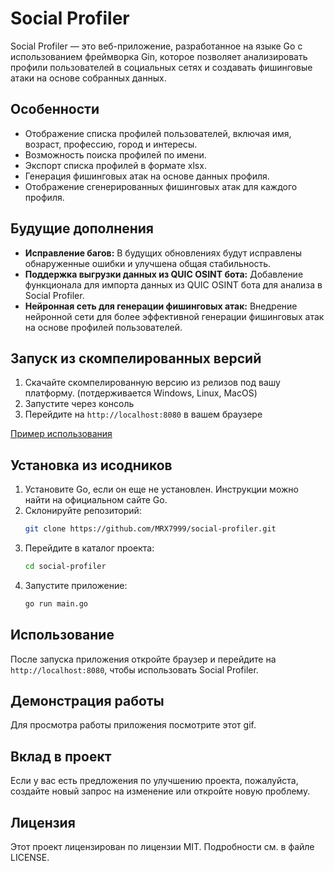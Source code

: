 # Social Profiler

Social Profiler — это веб-приложение, разработанное на языке Go с использованием фреймворка Gin, которое позволяет анализировать профили пользователей в социальных сетях и создавать фишинговые атаки на основе собранных данных.

## Особенности

- Отображение списка профилей пользователей, включая имя, возраст, профессию, город и интересы.
- Возможность поиска профилей по имени.
- Экспорт списка профилей в формате xlsx.
- Генерация фишинговых атак на основе данных профиля.
- Отображение сгенерированных фишинговых атак для каждого профиля.

## Будущие дополнения

- **Исправление багов:** В будущих обновлениях будут исправлены обнаруженные ошибки и улучшена общая стабильность.
- **Поддержка выгрузки данных из QUIC OSINT бота:** Добавление функционала для импорта данных из QUIC OSINT бота для анализа в Social Profiler.
- **Нейронная сеть для генерации фишинговых атак:** Внедрение нейронной сети для более эффективной генерации фишинговых атак на основе профилей пользователей.


## Запуск из скомпелированных версий

1. Скачайте скомпелированную версию из релизов под вашу платформу. (потдерживается Windows, Linux, MacOS)
2. Запустите через консоль
3. Перейдите на `http://localhost:8080` в вашем браузере 

[Пример использования](https://www.youtube.com/embed/_bkLrgDHFXo)




## Установка из исодников

1. Установите Go, если он еще не установлен. Инструкции можно найти на официальном сайте Go.
2. Склонируйте репозиторий:
   ```bash
   git clone https://github.com/MRX7999/social-profiler.git
   ```
3. Перейдите в каталог проекта:
   ```bash
   cd social-profiler
   ```
4. Запустите приложение:
   ```bash
   go run main.go
   ```

## Использование

После запуска приложения откройте браузер и перейдите на `http://localhost:8080`, чтобы использовать Social Profiler.

## Демонстрация работы

Для просмотра работы приложения посмотрите этот gif.

## Вклад в проект

Если у вас есть предложения по улучшению проекта, пожалуйста, создайте новый запрос на изменение или откройте новую проблему.

## Лицензия

Этот проект лицензирован по лицензии MIT. Подробности см. в файле LICENSE.
